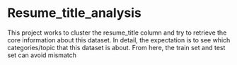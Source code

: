 # Resume_title_analysis
This project works to cluster the resume_title column and try to retrieve the core information about this dataset. In detail, the expectation is to see which categories/topic that this dataset is about. From here, the train set and test set can avoid mismatch
